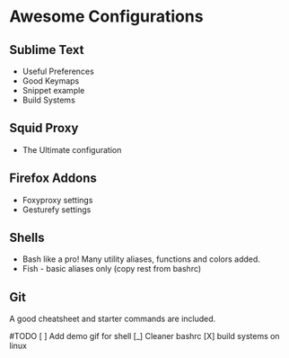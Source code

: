 # Awesome Configurations

## Sublime Text
* Useful Preferences
* Good Keymaps
* Snippet example
* Build Systems

## Squid Proxy
* The Ultimate configuration

## Firefox Addons 
* Foxyproxy settings
* Gesturefy settings

## Shells 
* Bash like a pro! Many utility aliases, functions and colors added.
* Fish - basic aliases only (copy rest from bashrc)

## Git 
A good cheatsheet and starter commands are included.

#TODO
[ ] Add demo gif for shell
[_] Cleaner bashrc
[X] build systems on linux